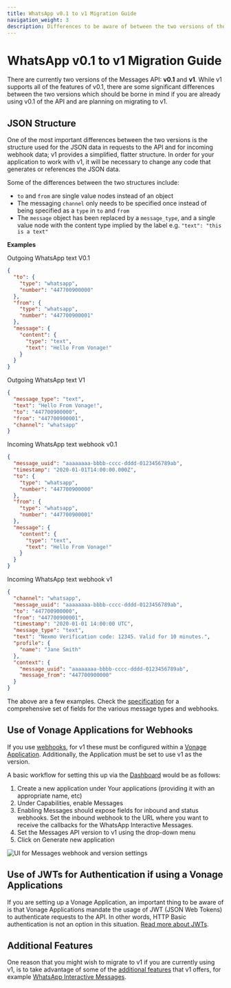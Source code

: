 ```yaml
---
title: WhatsApp v0.1 to v1 Migration Guide
navigation_weight: 3
description: Differences to be aware of between the two versions of the API if migrating to v1
---
```


# WhatsApp v0.1 to v1 Migration Guide

There are currently two versions of the Messages API: **v0.1** and **v1**. While v1 supports all of the features of v0.1, there are some significant differences between the two versions which should be borne in mind if you are already using v0.1 of the API and are planning on migrating to v1.

## JSON Structure

One of the most important differences between the two versions is the structure used for the JSON data in requests to the API and for incoming webhook data; v1 provides a simplified, flatter structure. In order for your application to work with v1, it will be necessary to change any code that generates or references the JSON data.

Some of the differences between the two structures include:

- `to` and `from` are single value nodes instead of an object
- The messaging `channel` only needs to be specified once instead of being specified as a `type` in `to` and `from`
- The `message` object has been replaced by a `message_type`, and a single value node with the content type implied by the label e.g. `"text": "this is a text"`

**Examples**

Outgoing WhatsApp text V0.1

```json
{
  "to": {
    "type": "whatsapp",
    "number": "447700900000"
  },
  "from": {
    "type": "whatsapp",
    "number": "447700900001"
  },
  "message": {
    "content": {
      "type": "text",
      "text": "Hello From Vonage!"
    }
  }
}
```

Outgoing WhatsApp text V1

```json
{
  "message_type": "text",
  "text": "Hello From Vonage!",
  "to": "447700900000",
  "from": "447700900001",
  "channel": "whatsapp"
}
```

Incoming WhatsApp text webhook v0.1

```json
{
  "message_uuid": "aaaaaaaa-bbbb-cccc-dddd-0123456789ab",
  "timestamp": "2020-01-01T14:00:00.000Z",
  "to": {
    "type": "whatsapp",
    "number": "447700900000"
  },
  "from": {
    "type": "whatsapp",
    "number": "447700900001"
  },
  "message": {
    "content": {
      "type": "text",
      "text": "Hello From Vonage!"
    }
  }
}
```

Incoming WhatsApp text webhook v1

```json
{
  "channel": "whatsapp",
  "message_uuid": "aaaaaaaa-bbbb-cccc-dddd-0123456789ab",
  "to": "447700900000",
  "from": "447700900001",
  "timestamp": "2020-01-01 14:00:00 UTC",
  "message_type": "text",
  "text": "Nexmo Verification code: 12345. Valid for 10 minutes.",
  "profile": {
    "name": "Jane Smith"
  },
  "context": {
    "message_uuid": "aaaaaaaa-bbbb-cccc-dddd-0123456789ab",
    "message_from": "447700900000"
  }
}
```

The above are a few examples. Check the [specification](/api/messages-olympus) for a comprehensive set of fields for the various message types and webhooks.

## Use of Vonage Applications for Webhooks

If you use [webhooks](/messages/code-snippets/configure-webhooks), for v1 these must be configured within a [Vonage Application](/application/overview). Additionally, the Application must be set to use v1 as the version.

A basic workflow for setting this up via the [Dashboard](https://dashboard.nexmo.com/) would be as follows:

1. Create a new application under Your applications (providing it with an appropriate name, etc)
2. Under Capabilities, enable Messages
3. Enabling Messages should expose fields for inbound and status webhooks. Set the inbound webhook to the URL where you want to receive the callbacks for the WhatsApp Interactive Messages.
4. Set the Messages API version to v1 using the drop-down menu
5. Click on Generate new application

<img src="/images/messages/messages-application-webhooks-and-version-settings.png" alt="UI for Messages webhook and version settings">

## Use of JWTs for Authentication if using a Vonage Applications

If you are setting up a Vonage Application, an important thing to be aware of is that Vonage Applications mandate the usage of JWT (JSON Web Tokens) to authenticate requests to the API. In other words, HTTP Basic authentication is not an option in this situation. [Read more about JWTs](/concepts/guides/authentication#json-web-tokens-jwt).

## Additional Features

One reason that you might wish to migrate to v1 if you are currently using v1, is to take advantage of some of the [additional features](/messages/overview#additional-v1-features) that v1 offers, for example [WhatsApp Interactive Messages](/messages/concepts/whatsapp-interactive-messages).
